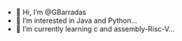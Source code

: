 - 👋 Hi, I’m @GBarradas
- 👀 I’m interested in Java and Python...
- 🌱 I’m currently learning c and assembly-Risc-V...
